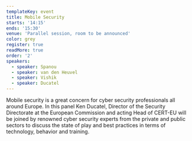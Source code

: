```yaml
---
templateKey: event
title: Mobile Security
starts: '14:15'
ends: '15:30'
venue: 'Parallel session, room to be announced'
color: grey
register: true
readMore: true
order: '2'
speakers:
  - speaker: Spanou
  - speaker: van den Heuvel
  - speaker: Vishik
  - speaker: Ducatel
---
```

Mobile security is a great concern for cyber security professionals all around Europe. In this panel Ken Ducatel, Director of the Security Directorate at the European Commission and acting Head of CERT-EU will be joined by renowned cyber security experts from the private and public sectors to discuss the state of play and best practices in terms of technology, behavior and training.
